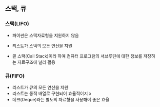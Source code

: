## 스택, 큐
### 스택(LIFO)
- 파이썬은 스택자료형을 지원하지 않음
- 리스트가 스택의 모든 연산을 지원

- 콜 스택(Call Stack)이라 하여 컴퓨터 프로그램의 서브루틴에 대한 정보를 저장하는 자료구조에 널리 활용


### 큐(FIFO)
- 리스트가 큐의 모든 연산을 지원
- 리스트는 동적 배열로 구현되어 효율적이지 x
- 데크(Deque)라는 별도의 자료형을 사용해야 좋은 효율